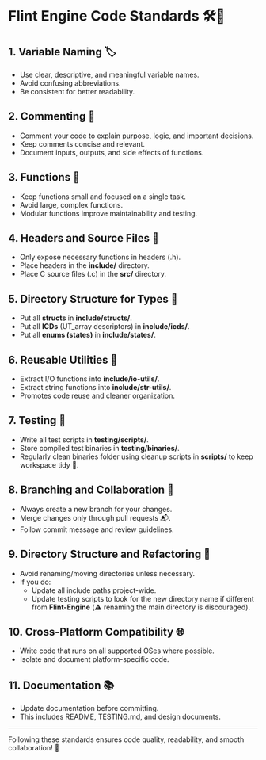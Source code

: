 # Flint Engine Code Standards 🛠️📏

## 1. Variable Naming 🏷️  

- Use clear, descriptive, and meaningful variable names.  
- Avoid confusing abbreviations.  
- Be consistent for better readability.

## 2. Commenting 📝  

- Comment your code to explain purpose, logic, and important decisions.  
- Keep comments concise and relevant.  
- Document inputs, outputs, and side effects of functions.

## 3. Functions 🔧  

- Keep functions small and focused on a single task.  
- Avoid large, complex functions.  
- Modular functions improve maintainability and testing.

## 4. Headers and Source Files 📂  

- Only expose necessary functions in headers (.h).  
- Place headers in the **include/** directory.  
- Place C source files (.c) in the **src/** directory.

## 5. Directory Structure for Types 📁  

- Put all **structs** in **include/structs/**.  
- Put all **ICDs** (UT_array descriptors) in **include/icds/**.  
- Put all **enums (states)** in **include/states/**.

## 6. Reusable Utilities 🔄  

- Extract I/O functions into **include/io-utils/**.  
- Extract string functions into **include/str-utils/**.  
- Promotes code reuse and cleaner organization.

## 7. Testing 🧪  

- Write all test scripts in **testing/scripts/**.  
- Store compiled test binaries in **testing/binaries/**.  
- Regularly clean binaries folder using cleanup scripts in **scripts/** to keep workspace tidy 🧹.

## 8. Branching and Collaboration 🌿  

- Always create a new branch for your changes.  
- Merge changes only through pull requests 📬.  
- Follow commit message and review guidelines.

## 9. Directory Structure and Refactoring 🔄  

- Avoid renaming/moving directories unless necessary.  
- If you do:  
  - Update all include paths project-wide.  
  - Update testing scripts to look for the new directory name if different from **Flint-Engine** (⚠️ renaming the main directory is discouraged).  

## 10. Cross-Platform Compatibility 🌐  

- Write code that runs on all supported OSes where possible.  
- Isolate and document platform-specific code.

## 11. Documentation 📚  

- Update documentation before committing.  
- This includes README, TESTING.md, and design documents.

---

Following these standards ensures code quality, readability, and smooth collaboration! 🚀
